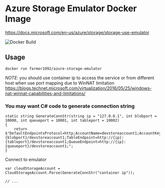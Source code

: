 # Azure Storage Emulator Docker Image
<https://docs.microsoft.com/en-us/azure/storage/storage-use-emulator>

![Docker Build](https://farmer1992.visualstudio.com/_apis/public/build/definitions/3686302e-40e0-495b-a6f8-f2926767661b/9/badge)

## Usage 

```
docker run farmer1992/azure-storage-emulator
```

_NOTE_: you should use container ip to access the service or from different host when use port mapping due to WinNAT limitation <https://blogs.technet.microsoft.com/virtualization/2016/05/25/windows-nat-winnat-capabilities-and-limitations/>


### You may want C# code to generate connection string

```
static string GenerateConnStr(string ip = "127.0.0.1", int blobport = 10000, int queueport = 10001, int tableport = 10002)
{
    return $"DefaultEndpointsProtocol=http;AccountName=devstoreaccount1;AccountKey=Eby8vdM02xNOcqFlqUwJPLlmEtlCDXJ1OUzFT50uSRZ6IFsuFq2UVErCz4I6tq/K1SZFPTOtr/KBHBeksoGMGw==;BlobEndpoint=http://{ip}:{blobport}/devstoreaccount1;TableEndpoint=http://{ip}:{tableport}/devstoreaccount1;QueueEndpoint=http://{ip}:{queueport}/devstoreaccount1;";
}
```

Connect to emulator

```
var cloudStorageAccount = CloudStorageAccount.Parse(GenerateConnStr("container ip"));

// ...
```
